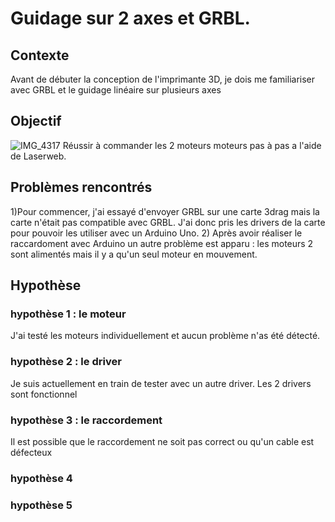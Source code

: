 # Guidage sur 2 axes et GRBL. 
## Contexte 
Avant de débuter la conception de l'imprimante 3D, je dois me familiariser avec GRBL et le guidage linéaire sur plusieurs axes 
## Objectif 
![IMG_4317](https://user-images.githubusercontent.com/61152620/76852526-ce3a8900-684b-11ea-8bb5-2c7a265efd04.jpg)
Réussir à commander  les 2 moteurs moteurs pas à pas a l'aide de Laserweb.
## Problèmes rencontrés  
1)Pour commencer, j'ai essayé d'envoyer GRBL sur une carte 3drag mais la carte n'était pas compatible avec GRBL. J'ai donc pris les drivers de la carte pour pouvoir les utiliser avec un Arduino Uno.
2) Après avoir réaliser le raccardoment avec Arduino un autre problème est apparu :  les moteurs 2 sont alimentés mais il y a qu'un seul moteur en mouvement.
## Hypothèse 
### hypothèse 1 : le moteur 
J'ai testé les moteurs individuellement et aucun problème n'as été détecté. 
### hypothèse 2  : le driver 
 Je suis actuellement en train de tester avec un autre driver.
 Les 2 drivers sont fonctionnel  
### hypothèse 3 : le raccordement 
Il est possible que le raccordement ne soit pas correct ou qu'un cable est défecteux 
### hypothèse 4   
### hypothèse 5  

